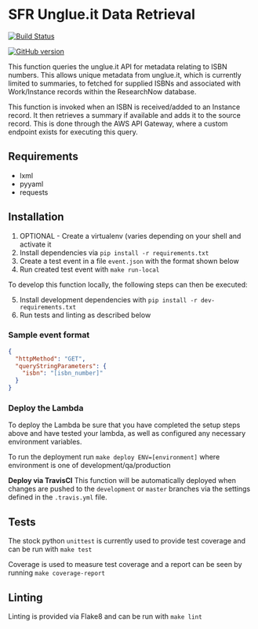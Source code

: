 # SFR Unglue.it Data Retrieval

[![Build Status](https://travis-ci.com/NYPL/sfr-unglueit-lookup.svg?branch=master)](https://travis-ci.com/NYPL/sfr-unglueit-lookup)

[![GitHub version](https://badge.fury.io/gh/sfr-unglueit-lookup.svg)](https://badge.fury.io/gh/sfr-unglueit-lookup)

This function queries the unglue.it API for metadata relating to ISBN numbers. This allows unique metadata from unglue.it, which is currently limited to summaries, to fetched for supplied ISBNs and associated with Work/Instance records within the ResearchNow database.

This function is invoked when an ISBN is received/added to an Instance record. It then retrieves a summary if available and adds it to the source record. This is done through the AWS API Gateway, where a custom endpoint exists for executing this query.

## Requirements

- lxml
- pyyaml
- requests

## Installation

1. OPTIONAL - Create a virtualenv (varies depending on your shell and activate it
2. Install dependencies via `pip install -r requirements.txt`
3. Create a test event in a file `event.json` with the format shown below
4. Run created test event with `make run-local`

To develop this function locally, the following steps can then be executed:

5. Install development dependencies with `pip install -r dev-requirements.txt`
6. Run tests and linting as described below

### Sample event format

``` json
{
  "httpMethod": "GET",
  "queryStringParameters": {
    "isbn": "[isbn_number]"
  }
}
```

### Deploy the Lambda

To deploy the Lambda be sure that you have completed the setup steps above and have tested your lambda, as well as configured any necessary environment variables.

To run the deployment run `make deploy ENV=[environment]` where environment is one of development/qa/production

**Deploy via TravisCI**
This function will be automatically deployed when changes are pushed to the `development` or `master` branches via the settings defined in the `.travis.yml` file.

## Tests

The stock python `unittest` is currently used to provide test coverage and can be run with `make test`

Coverage is used to measure test coverage and a report can be seen by running `make coverage-report`

## Linting

Linting is provided via Flake8 and can be run with `make lint`
